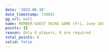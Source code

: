```yaml
---
date: '2023-06-10'
date_timestamp: 738681
gg_url: null
name: MEMBER-GUEST SKINS GAME (Fri, June 10)
points: {}
reason: Only 0 players, 8 are required
total_points: 0
valid: false
---
```

